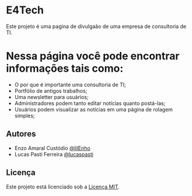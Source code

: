 # E4Tech

Este projeto é uma pagina de divulgaão de uma empresa de consultoria de TI.

# Nessa página você pode encontrar informações tais como:
- O por que é importante uma consultoria de TI;
- Portfólio de antigos trabalhos;
- Uma newsletter para usuários;
- Administradores podem tanto editar notícias quanto postá-las;
- Usuários podem visualizar as notícias em uma página de rolagem simples;

## Autores

- Enzo Amaral Custódio  [@lilEnho](https://github.com/lilEnho)
- Lucas Pasti Ferreira [@lucaspasti](https://github.com/lucaspasti)

## Licença

Este projeto está licenciado sob a [Licença MIT](https://opensource.org/licenses/MIT).
